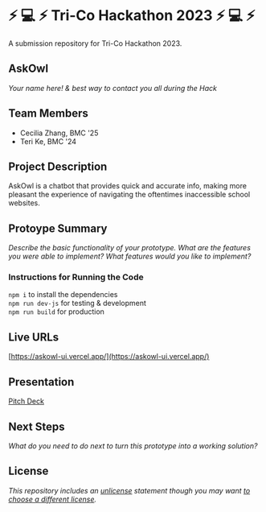 # :zap: :computer: :zap: Tri-Co Hackathon 2023 :zap: :computer: :zap:
A submission repository for Tri-Co Hackathon 2023. 
## AskOwl

*Your name here! & best way to contact you all during the Hack*

## Team Members

- Cecilia Zhang, BMC '25
- Teri Ke, BMC '24

## Project Description

AskOwl is a chatbot that provides quick and accurate info, making more pleasant the experience of navigating the oftentimes inaccessible school websites. 

## Protoype Summary

*Describe the basic functionality of your prototype. What are the features you were able to implement? What features would you like to implement?*

### Instructions for Running the Code
`npm i` to install the dependencies  
`npm run dev-js` for testing & development  
`npm run build` for production

## Live URLs

[https://askowl-ui.vercel.app/](https://askowl-ui.vercel.app/)

## Presentation

[Pitch Deck](https://docs.google.com/presentation/d/1KowvbUCC72Q3qu1WamHBEOv33AHeYLB5WT4vX_s82h0/edit?usp=sharing)

## Next Steps

*What do you need to do next to turn this prototype into a working solution?*

## License

*This repository includes an [unlicense](http://unlicense.org/) statement though you may want [to choose a different license](https://choosealicense.com/).*
